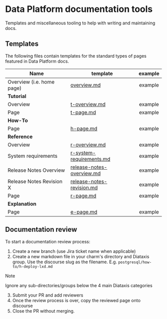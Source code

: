 # Data Platform documentation tools

Templates and miscellaneous tooling to help with writing and maintaining docs.

## Templates

The following files contain templates for the standard types of pages featured in Data Platform docs. 

| Name                                   | template                  | example |
|----------------------------------------|---------------------------|:-------:|
| Overview (i.e. home page)              | [overview.md](templates/overview.md) | example |
| **Tutorial**                           |                           |         |
| Overview                               | [t-overview.md](templates/tutorial/t-overview.md) | example |
| Page                                   | [t-page.md](templates/tutorial/t-page.md) | example |
| **How-To**                             |                           |         |
| Page                                   | [h-page.md](templates/how-to/h-page.md) | example |
| **Reference**                          |                           |         |
| Overview                               | [r-overview.md](templates/reference/r-overview.md) | example |
| System requirements                    | [r-system-requirements.md](templates/reference/r-system-requirements.md) | example |
| Release Notes Overview                 | [release-notes-overview.md](templates/reference/release-notes-overview.md) | example |
| Release Notes Revision X | [release-notes-revision.md](templates/reference/release-notes-revision.md) | example |
| Page                                   | [r-page.md](templates/reference/r-page.md) | example |
| **Explanation**                        |                           |         |
| Page                                   | [e-page.md](templates/explanation/e-page.md) | example |

## Documentation review
To start a documentation review process:
1. Create a new branch (use Jira ticket name when applicable)
2. Create a new markdown file in your charm's directory and Diataxis group. Use the discourse slug as the filename.
E.g. `postgresql/how-to/h-deploy-lxd.md`

> [!NOTE]  
> Ignore any sub-directories/groups below the 4 main Diataxis categories

3. Submit your PR and add reviewers
4. Once the review process is over, copy the reviewed page onto discourse
5. Close the PR without merging.
